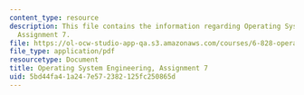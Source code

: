 ```yaml
---
content_type: resource
description: This file contains the information regarding Operating System Engineering,
  Assignment 7.
file: https://ol-ocw-studio-app-qa.s3.amazonaws.com/courses/6-828-operating-system-engineering-fall-2012/5bd44fa41a247e572382125fc250865d_MIT6_828F12_assignment7.pdf
file_type: application/pdf
resourcetype: Document
title: Operating System Engineering, Assignment 7
uid: 5bd44fa4-1a24-7e57-2382-125fc250865d
---
```

